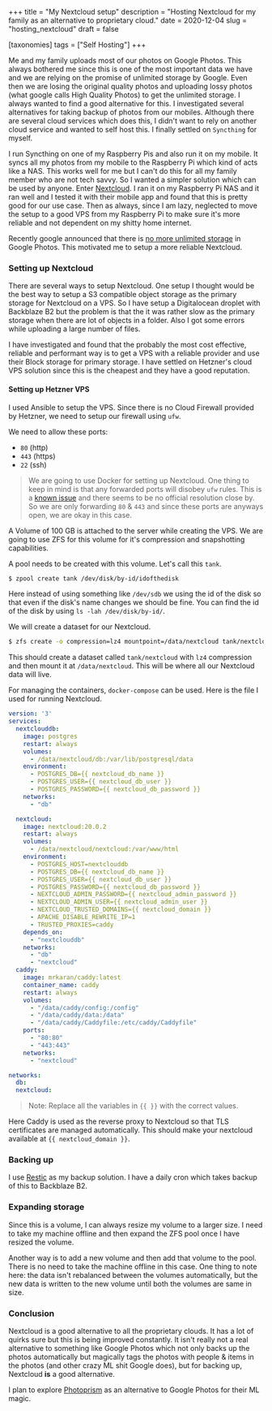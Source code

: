 +++
title = "My Nextcloud setup"
description = "Hosting Nextcloud for my family as an alternative to proprietary cloud."
date = 2020-12-04
slug = "hosting_nextcloud"
draft = false

[taxonomies]
tags = ["Self Hosting"]
+++

Me and my family uploads most of our photos on Google Photos. This always bothered me since this is one of the most important data we have and we are relying on the promise of unlimited storage by Google. Even then we are losing the original quality photos and uploading lossy photos (what google calls High Quality Photos) to get the unlimited storage. I always wanted to find a good alternative for this. I investigated several alternatives for taking backup of photos from our mobiles. Although there are several cloud services which does this, I didn't want to rely on another cloud service and wanted to self host this. I finally settled on `Syncthing` for myself.

I run Syncthing on one of my Raspberry Pis and also run it on my mobile. It syncs all my photos from my mobile to the Raspberry Pi which kind of acts like a NAS. This works well for me but I can't do this for all my family member who are not tech savvy. So I wanted a simpler solution which can be used by anyone. Enter [Nextcloud](https://nextcloud.com). I ran it on my Raspberry Pi NAS and it ran well and I tested it with their mobile app and found that this is pretty good for our use case. Then as always, since I am lazy, neglected to move the setup to a good VPS from my Raspberry Pi to make sure it's more reliable and not dependent on my shitty home internet.

Recently google announced that there is [no more unlimited storage](https://blog.google/products/photos/storage-changes) in Google Photos. This motivated me to setup a more reliable Nextcloud.

### Setting up Nextcloud

There are several ways to setup Nextcloud. One setup I thought would be the best way to setup a S3 compatible object storage as the primary storage for Nextcloud on a VPS. So I have setup a Digitalocean droplet with Backblaze B2 but the problem is that the it was rather slow as the primary storage when there are lot of objects in a folder. Also I got some errors while uploading a large number of files.

I have investigated and found that the probably the most cost effective, reliable and performant way is to get a VPS with a reliable provider and use their Block storage for primary storage. I have settled on Hetzner's cloud VPS solution since this is the cheapest and they have a good reputation.

#### Setting up Hetzner VPS

I used Ansible to setup the VPS. Since there is no Cloud Firewall provided by Hetzner, we need to setup our firewall using `ufw`. 

We need to allow these ports:

- `80` (http)
- `443` (https)
- `22` (ssh)


> We are going to use Docker for setting up Nextcloud. One thing to keep in mind is that any forwarded ports will disobey `ufw` rules. This is a [known issue](https://github.com/docker/for-linux/issues/777) and there seems to be no official resolution close by. So we are only forwarding `80` & `443` and since these ports are anyways open, we are okay in this case.

A Volume of 100 GB is attached to the server while creating the VPS. We are going to use ZFS for this volume for it's compression and snapshotting capabilities.

A pool needs to be created with this volume. Let's call this `tank`.

```bash
$ zpool create tank /dev/disk/by-id/idofthedisk
```

Here instead of using something like `/dev/sdb` we using the id of the disk so that even if the disk's name changes we should be fine. You can find the id of the disk by using `ls -lah /dev/disk/by-id/`.

We will create a dataset for our Nextcloud.

```bash
$ zfs create -o compression=lz4 mountpoint=/data/nextcloud tank/nextcloud
```

This should create a dataset called `tank/nextcloud` with `lz4` compression and then mount it at `/data/nextcloud`. This will be where all our Nextcloud data will live.

For managing the containers, `docker-compose` can be used. Here is the file I used for running Nextcloud.

```yaml
version: '3'
services:
  nextclouddb:
    image: postgres
    restart: always
    volumes:
      - /data/nextcloud/db:/var/lib/postgresql/data
    environment:
      - POSTGRES_DB={{ nextcloud_db_name }}
      - POSTGRES_USER={{ nextcloud_db_user }}
      - POSTGRES_PASSWORD={{ nextcloud_db_password }}
    networks:
      - "db"

  nextcloud:
    image: nextcloud:20.0.2
    restart: always
    volumes:
      - /data/nextcloud/nextcloud:/var/www/html
    environment:
      - POSTGRES_HOST=nextclouddb
      - POSTGRES_DB={{ nextcloud_db_name }}
      - POSTGRES_USER={{ nextcloud_db_user }}
      - POSTGRES_PASSWORD={{ nextcloud_db_password }}
      - NEXTCLOUD_ADMIN_PASSWORD={{ nextcloud_admin_password }}
      - NEXTCLOUD_ADMIN_USER={{ nextcloud_admin_user }}
      - NEXTCLOUD_TRUSTED_DOMAINS={{ nextcloud_domain }}
      - APACHE_DISABLE_REWRITE_IP=1
      - TRUSTED_PROXIES=caddy
    depends_on:
      - "nextclouddb"
    networks:
      - "db"
      - "nextcloud"
  caddy:
    image: mrkaran/caddy:latest
    container_name: caddy
    restart: always
    volumes:
      - "/data/caddy/config:/config"
      - "/data/caddy/data:/data"
      - "/data/caddy/Caddyfile:/etc/caddy/Caddyfile"
    ports:
      - "80:80"
      - "443:443"
    networks:
      - "nextcloud"

networks:
  db:
  nextcloud:
```

> Note: Replace all the variables in `{{ }}` with the correct values.

Here Caddy is used as the reverse proxy to Nextcloud so that TLS certificates are managed automatically. This should make your nextcloud available at `{{ nextcloud_domain }}`.

### Backing up

I use [Restic](https://restic.net/) as my backup solution. I have a daily cron which takes backup of this to Backblaze B2.

### Expanding storage

Since this is a volume, I can always resize my volume to a larger size. I need to take my machine offline and then expand the ZFS pool once I have resized the volume. 

Another way is to add a new volume and then add that volume to the pool. There is no need to take the machine offline in this case. One thing to note here: the data isn't rebalanced between the volumes automatically, but the new data is written to the new volume until both the volumes are same in size.

### Conclusion

Nextcloud is a good alternative to all the proprietary clouds. It has a lot of quirks sure but this is being improved constantly. It isn't really not a real alternative to something like Google Photos which not only backs up the photos automatically but magically tags the photos with people & items in the photos (and other crazy ML shit Google does), but for backing up, Nextcloud __is__ a good alternative.

I plan to explore [Photoprism](https://github.com/photoprism/photoprism) as an alternative to Google Photos for their ML magic.